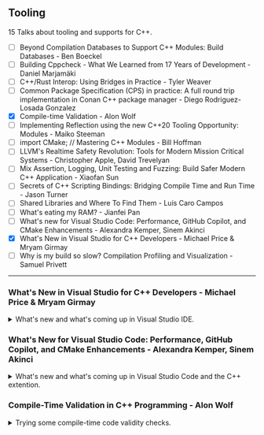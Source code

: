 <!--
// cSpell:ignore Qlibs
-->

<link rel="stylesheet" type="text/css" href="../../markdown-style.css">

## Tooling

<summary>
15 Talks about tooling and supports for C++.
</summary>

- [ ] Beyond Compilation Databases to Support C++ Modules: Build Databases - Ben Boeckel
- [ ] Building Cppcheck - What We Learned from 17 Years of Development - Daniel Marjamäki
- [ ] C++/Rust Interop: Using Bridges in Practice - Tyler Weaver
- [ ] Common Package Specification (CPS) in practice: A full round trip implementation in Conan C++ package manager - Diego Rodriguez-Losada Gonzalez
- [x] Compile-time Validation - Alon Wolf
- [ ] Implementing Reflection using the new C++20 Tooling Opportunity: Modules - Maiko Steeman
- [ ] import CMake; // Mastering C++ Modules - Bill Hoffman
- [ ] LLVM's Realtime Safety Revolution: Tools for Modern Mission Critical Systems - Christopher Apple, David Trevelyan
- [ ] Mix Assertion, Logging, Unit Testing and Fuzzing: Build Safer Modern C++ Application - Xiaofan Sun
- [ ] Secrets of C++ Scripting Bindings: Bridging Compile Time and Run Time - Jason Turner
- [ ] Shared Libraries and Where To Find Them - Luis Caro Campos
- [ ] What's eating my RAM? - Jianfei Pan
- [ ] What's new for Visual Studio Code: Performance, GitHub Copilot, and CMake Enhancements - Alexandra Kemper, Sinem Akinci
- [x] What's New in Visual Studio for C++ Developers - Michael Price & Mryam Girmay
- [ ] Why is my build so slow? Compilation Profiling and Visualization - Samuel Privett

---

### What's New in Visual Studio for C++ Developers - Michael Price & Mryam Girmay

<details>
<summary>
What's new and what's coming up in Visual Studio IDE.
</summary>

[What's New in Visual Studio for C++ Developers](https://youtu.be/Ulq3yUANeCA?si=voZfhAjwwzOx_544), [event](https://cppcon2024.sched.com/event/1gZgR/whats-new-in-visual-studio-for-c-developers), [slides](https://github.com/CppCon/CppCon2024/blob/main/Presentations/What's_New_in_Visual_Studio_For_Cpp_Developers.pdf)

The yearly talk by the Visual Studio team in Microsoft

#### Productivity

Github Copilot will be bundled with visual studio, mainly as a chatbot and editor suggestion. requires license from github. combines context from the project and opened files. we can also add context to the project with the ".github/copilot-instructions.md" file.\
We can ask copilot to improve memory layout for our classes, or to ask it to reduce the build time (with build insight).

> Build Insights - Analyze and optimize your build
>
> - Detailed analytics about your C++ builds
> - Integrated into Visual Studio
> - Visualize your include tree
> - Identify "expensive" included files
> - Find inlined functions that bloat your binaries

#### Game Development

direct support for unreal engine 5 projects, better integration and a dedicated toolbar.

#### MSVC Toolchain

improved support for C++23 features, work towards C++26 features. improvements to the address sanitizer, also integrated with copilot.\
better integration with the vcpkg package manager.

#### Debugging, Cross-Platform & Source Control

> - CMake Debugger in Visual Studio
> - Remote File Explorer for Linux
> - Target View Improvements
> - Automatically Install WSL from Visual Studio
> - Debug Linux Console Apps in Integrated Terminal

Better source control integration with popular repository hosting platforms. more copilot stuff to create commit messages.\
Better experience for connecting to remote server systems. also running tests on remote machines and modify files over there.

</details>

### What's New for Visual Studio Code: Performance, GitHub Copilot, and CMake Enhancements - Alexandra Kemper, Sinem Akinci

<details>
<summary>
What's new and what's coming up in Visual Studio Code and the C++ extention.
</summary>

[What's New for Visual Studio Code: Performance, GitHub Copilot, and CMake Enhancements](https://youtu.be/pjarNT2YgSQ?si=Q5n85mH93Q3Ppxzu), [event](https://cppcon2024.sched.com/event/1gZgQ/whats-new-for-visual-studio-code-performance-github-copilot-and-cmake-enhancements), [slides](https://github.com/CppCon/CppCon2024/blob/main/Presentations/What's_New_For_Visual_Studio_Code.pdf).

github copilot integration, cmake, etc...

adding fuzzy search support, making intelliSense faster, faster project start up.

chat copilot context using participants in the chat, commands with the `/` prefix like "/fix", "/explain" and "/tests".

better cmake presets, workflows. multi window support.

support for LLMs for vsCode extensions - language model API. chat participants and API changes.

</details>

### Compile-Time Validation in C++ Programming - Alon Wolf

<details>
<summary>
Trying some compile-time code validity checks.
</summary>

[Compile-Time Validation in C++ Programming](https://youtu.be/jDn0rxWr0RY?si=h6p5wxMOovSG-iDh),[slides](https://github.com/CppCon/CppCon2024/blob/main/Presentations/Compile-Time_Validation.pdf), [event](https://cppcon2024.sched.com/event/1gZgF/compile-time-validation).

starting with some defintions by ISO or wikipedia:

> - Software Validation: - "Confirmation, through the provision of objective evidence, that the requirements for a specific intended use or application have been fulfilled"
> - Security "Resistance to intentional, unauthorized act(s) designed to cause harm or damage to a system"
> - Memory Safety - "Memory safety is the state of being protected from various software bugs and security vulnerabilities when dealing with memory access, such as buffer overflows and dangling pointers"
> - Software Safety - Ability of software to be free from unacceptable risk. [...] It is the ability of software to resist failure and malfunctions that can lead to death or serious injury to people, loss or severe damage to property, or severe environmental harm."

we can have memory safety issues, such as memory invalidation (through pointers, references, iterators) or going out of bounds. we can also have options for arbitrary code injections from user input.

```cpp
void foo() {
    vector<int> vec = { 0, 1, 2, /*...*/ };
    auto& ref = vec[0];
    vec.push_back(42);
    cout << ref; // ref may be invalid
}

void foo() {
    int index, value;
    cin >> index >> value;
    vector<int> vec = { 0, 1, /* ... */ };
    vec[index] = value;
}

void foo() {
    string str;
    cin >> str;
    db.run("SELECT * FROM Users WHERE name = " + str);
}
```

different kinds of application have different performance needs and focuses, some require low latency, some must have high throughput and scalability, while others focus on battery usage or electricity consumption.

validations can be done before executing the code (static, compile time) or during (runtime). compile time checks are a subset of static checks.

for example, we can have this code, a potential out-of-bounds access, we can check this statically, but there's also a runtime bounds check with the <cpp>at()</cpp> method of the container.

```cpp
void foo1(){
    std::vector<int> vec = get_vec();
    size_t index = get_index();
    vec[index] = 42;
}

void foo2(){
    std::vector<int> vec = get_vec();
    size_t index = get_index();
    vec.at(index) = 42;
}
```

for performance, we can run checks during the program execution or analyze the source code to detect possible bottlenecks.

```cpp
void must_be_fast_runtime() {
    using namespace std::chrono;
    auto start = high_resolution_clock::now();
    /*...*/
    auto end = high_resolution_clock::now();
    validate_performance(start, end);
}

void must_be_fast() {
    /*...*/
    can_slowly_read_huge_file();
}
```

#### Compile-time Validation

> Detecting errors early in the development pipeline reduces costs, saves time, minimizes risk, and improves efficiency.

we want to detect the error as soon as possible, and have the error be clear, informative and accurate.\
we sometimes need to choose between having high performance and flexible programs and having safe programs. C++ is usually used for cases that need the high-performance of a low-level language. we can have error detection at compile time with error reporting at runtime.

```cpp
void foo_1() {
    auto error = detect_error();
    if (error) {
        report_error(error);
    }
}

void foo_2() {
    constexpr auto error = detect_error();
    if constexpr (error) {
        report_error(error);
    }
}
```

one limitation of <cpp>static_assert</cpp> is that it must use string literals, which limits the information that can appear in the error message.

```cpp
void foo() {
    constexpr auto error = detect_error();
    static_assert(!error, "error message");
}
```

we can try working around this by using templates, this prints out the custom error object, but the error itself is the <cpp>sizeof</cpp> comparison.

```cpp
struct custom_error {};
void foo() {
    constexpr auto error = std::optional(custom_error{});
    if constexpr (error) {
    report_error<*error>();
    }
}

template<auto error>
constexpr auto report_error() {
    static_assert(sizeof(error) == 0);
}
```

our next attempt moves the error struct into the error line, and we can add custom compile time fields to our error.

```cpp
inline constexpr auto always_false = sizeof(error) == 0;
template<auto error>
constexpr auto report_error() {
    static_assert(always_false<error>);
}

struct invalid_index {
    int index;
};
report_error<invalid_index{42}>();
```

we can also use a fixed width string, but this has different behavior in clang/gcc and MSVC.

```cpp
template<int N>
struct fixed_str {
    constexpr fixed_str(const char(&str)[N]) {
        std::copy(str, str + N, data);
    }

    char data[N] = {};
};

report_error<fixed_str("Hello Cppcon :)")>();
```

for C++26, we can use user generated errors in static asserts, this requires an object with the `.size()` and `.data()` members.

#### Compile-Time Unit Tests

> Unit tests are automated tests written to validate that individual components of a program function as expected. Some C++ computations run at compile-time by using constexpr, consteval, or template metaprogramming.\
> These compile-time components can also be tested at compile-time.

we can simply write tests as <cpp>static_assert</cpp> statements, inside immediately invoked lambdas.

```cpp
static_assert(([]{
    static_assert(foo() == 42, "test failed");
    // more unit tests
}(), true));
```

or we can use a library such as <cpp>Qlibs++</cpp> to do components and fetuses validation.

#### Consistency Validation

we can make sure we always update the switch statement for enums, so we don't add a default case. we can use the <cpp>magic_enum</cpp> library to count the number of actions.

```cpp
enum class action {
    jump,
    fly
};
void on_action(action user_action) {
    switch(user_action) {
        static_assert(magic_enum::enum_count<action>() == 2);
        case action::jump:
            jump(); break;
        case action::fly:
            fly(); break;
    }
}
```

we could also convert the switch statement to a `magic_enum::enum_switch` which uses compile-time switch statement and makes sure all cases are handled.

the C++26 reflection proposal would allow use to do the same thing natively.

```cpp
template<class E>
constexpr auto enum_switch(auto callback, E arg) {
    return [: expand(enumerators_of(^E)) :] >> [&]<auto value>() {
        if (arg == [:value:]) {
            return callback.template operator()<[:value:]>();
        }
    };
}
```

#### Functional Programming and Metaprogramming

> - Immutability: Data is immutable, meaning once created, it cannot be changed. Instead of modifying existing data, you create new data structures with the desired changes.
> - Function Composition: Combining simple functions to build more complex functions. This is often done using function composition operators.
> - Monads: Encapsulates computations with context, allowing for the chaining of operations while managing side effects or state through a standardized interface.

function composition can allow us to validate the composed function properties and of the arguments.\
(something about <cpp>std::expected</cpp>).

using chain of context to detect dangling pointers.

we can combine functional programming with Stateful Metaprogramming.\
doing some stuff to detect issues during compile time - code branches, state changes, etc..\
tracking state, actions, changes in a meta-programming compile time operations and applying rules on them. for example, implementing Rust reference-borrowing checks. at any point in time, an object can have multiple read reference, or a single mutating reference. having a two mutating references is invalid, and so is having a mutating reference and a reading reference.\
control flow validation, pointer validation, performance validation (using a slow allocator when a faster one could be used instead).

C++26 reflection will make recording actions much easier and more generic, and allow us better rules, and we could create the proxy types through it.

#### Circle - Lifetime Safety

<cpp>Circle</cpp> is a C++ compiler extention by *Sean Baxter* with language extensions, we can mark functions and blocks as safe and unsafe, which would allow/disallow some operations, there are also rules for lifetime annotations.

there are other proposals for safety features in the C++ language.
</details>
